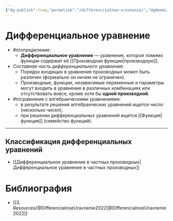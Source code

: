 ```yaml
---
{"dg-publish":true,"permalink":"/differenczialnoe-uravnenie/","dgHomeLink":true,"dgPassFrontmatter":false}
---
```



# Дифференциальное уравнение

- #π/определение:
	- **Дифференциальное уравнение** — уравнение, которое помимо функции содержит её [[Производная функции|производную]].
- *Составная часть дифференциального уравнения*:
	- Порядок входящих в уравнение производных может быть различен (формально он ничем не ограничен).
	- Производные, функции, независимые переменные и параметры могут входить в уравнение в различных комбинациях или отсутствовать вовсе, кроме хотя бы **одной производной**.
- #π/сравнение с алгебраическими уравнениями:
	- в результате решения алгебраических уравнений ищется число (несколько чисел);
	- при решении дифференциальных уравнений ищется [[Функция|функция]] (семейство функций).

---

## Классификация дифференциальных уравнений

- [[Дифференциальное уравнение в частных производных|Дифференциальное уравнение в частных производных]]

# Библиография

- [[3. Resources/@DifferencialnoeUravnenie2022|@DifferencialnoeUravnenie2022]]
